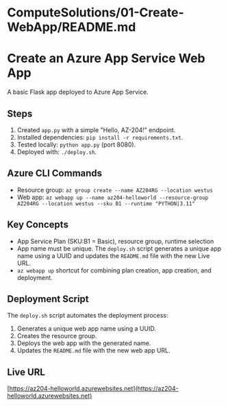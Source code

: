 # ComputeSolutions/01-Create-WebApp/README.md

# Create an Azure App Service Web App

A basic Flask app deployed to Azure App Service.

## Steps

1. Created `app.py` with a simple "Hello, AZ-204!" endpoint.
2. Installed dependencies: `pip install -r requirements.txt`.
3. Tested locally: `python app.py` (port 8080).
4. Deployed with: `./deploy.sh`.

## Azure CLI Commands

- Resource group: `az group create --name AZ204RG --location westus`
- Web app: `az webapp up --name az204-helloworld --resource-group AZ204RG --location westus --sku B1 --runtime "PYTHON|3.11"`

## Key Concepts

- App Service Plan (SKU:B1 = Basic), resource group, runtime selection
- App name must be unique. The `deploy.sh` script generates a unique app name using a UUID and updates the `README.md` file with the new Live URL.
- `az webapp up` shortcut for combining plan creation, app creation, and deployment.

## Deployment Script

The `deploy.sh` script automates the deployment process:

1. Generates a unique web app name using a UUID.
2. Creates the resource group.
3. Deploys the web app with the generated name.
4. Updates the `README.md` file with the new web app URL.

## Live URL
[https://az204-helloworld.azurewebsites.net](https://az204-helloworld.azurewebsites.net)